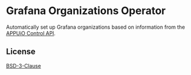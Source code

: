 # Grafana Organizations Operator

Automatically set up Grafana organizations based on information from the [APPUiO Control API](https://kb.vshn.ch/appuio-cloud/references/architecture/control-api.html).

## License

[BSD-3-Clause](LICENSE)
